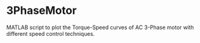 # 3PhaseMotor
MATLAB script to plot the Torque-Speed curves of AC 3-Phase motor with different speed control techniques. 
